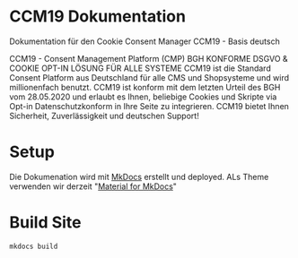 # CCM19 Dokumentation
Dokumentation für den Cookie Consent Manager CCM19 - Basis deutsch

CCM19 - Consent Management Platform (CMP)
BGH KONFORME DSGVO & COOKIE OPT-IN LÖSUNG FÜR ALLE SYSTEME
CCM19 ist die Standard Consent Platform aus Deutschland für alle CMS und Shopsysteme und wird millionenfach benutzt. CCM19 ist konform mit dem letzten Urteil des BGH vom 28.05.2020 und erlaubt es Ihnen, beliebige Cookies und Skripte via Opt-in Datenschutzkonform in Ihre Seite zu integrieren. CCM19 bietet Ihnen Sicherheit, Zuverlässigkeit und deutschen Support!

# Setup 
Die Dokumenation wird mit [MkDocs](https://www.mkdocs.org/) erstellt und deployed. ALs Theme verwenden wir derzeit "[Material for MkDocs](https://squidfunk.github.io/mkdocs-material/)"

# Build Site
`mkdocs build`

